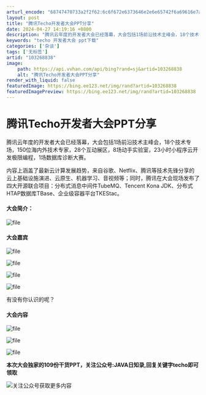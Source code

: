 ```yaml
---
arturl_encode: "68747470733a2f2f62:6c6f672e6373646e2e6e65742f6a69616e7a68616e6731312f:61727469636c652f64657461696c732f313033323638383338"
layout: post
title: "腾讯Techo开发者大会PPT分享"
date: 2024-04-27 14:19:16 +0800
description: "腾讯云年度的开发者大会已经落幕，大会包括1场前沿技术主峰会，18个技术专场，150位海内外技术专家，"
keywords: "techo 开发者大会 ppt下载"
categories: ['杂谈']
tags: ['无标签']
artid: "103268838"
image:
    path: https://api.vvhan.com/api/bing?rand=sj&artid=103268838
    alt: "腾讯Techo开发者大会PPT分享"
render_with_liquid: false
featuredImage: https://bing.ee123.net/img/rand?artid=103268838
featuredImagePreview: https://bing.ee123.net/img/rand?artid=103268838
---
```


# 腾讯Techo开发者大会PPT分享

腾讯云年度的开发者大会已经落幕，大会包括1场前沿技术主峰会，18个技术专场，150位海内外技术专家，28个互动展区，8场动手实验室，23小时小程序云开发极限编程，1场数据库诊断大赛。

内容上涵盖了最新云计算发展趋势，来自谷歌、Netflix、腾讯等技术先锋分享的云上基础设施演进、云原生、机器学习、音视频等；同时，腾讯在大会现场发布了四大开源联合项目：分布式消息中间件TubeMQ、Tencent Kona JDK、分布式HTAP数据库TBase、企业级容器平台TKEStac。

#### 大会简介：

![file](https://i-blog.csdnimg.cn/blog_migrate/405fecc85dcfcee24c4e19a12d865b1a.png)

#### 大会嘉宾

![file](https://i-blog.csdnimg.cn/blog_migrate/b08888f4dbecc0c80b67c673bc838869.png)
  
![file](https://i-blog.csdnimg.cn/blog_migrate/430e418218a6d830a59d9f4b3ad07f94.png)
  
![file](https://i-blog.csdnimg.cn/blog_migrate/dfa495fcb2f9b2f7c2fbed4df9c641c7.png)
  
![file](https://i-blog.csdnimg.cn/blog_migrate/f3a582ea1c54c06540bd4548bfe8d8c0.png)

有没有你认识的呢？

#### 大会内容

![file](https://i-blog.csdnimg.cn/blog_migrate/a8fd857949f484b48c9333aed4d26780.png)
  
![file](https://i-blog.csdnimg.cn/blog_migrate/37a6231272493640f38bbead00cff7bd.png)
  
![file](https://i-blog.csdnimg.cn/blog_migrate/8e17779f303ba98161de681c9d0bf078.png)

**本次大会独家的109份干货PPT，关注公众号:JAVA日知录,回复关键字techo即可领取**

![关注公众号获取更多内容](https://i-blog.csdnimg.cn/blog_migrate/8e00a11d34d69daa313871be3e0c954c.png)